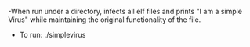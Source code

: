 -When run under a directory, infects all elf files and prints "I am a simple Virus" while maintaining the original functionality of the file.
- To run: ./simplevirus

